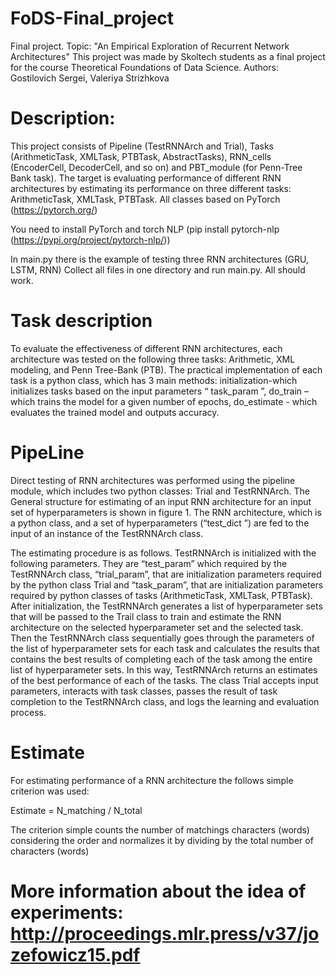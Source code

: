# FoDS-Final_project
Final project. Topic: "An Empirical Exploration of Recurrent Network Architectures"
This project was made by Skoltech students as a final project for the course Theoretical Foundations of Data Science. 
Authors: Gostilovich Sergei, Valeriya Strizhkova

# Description:
This project consists of Pipeline (TestRNNArch and Trial), Tasks (ArithmeticTask, XMLTask, PTBTask, AbstractTasks), RNN_cells (EncoderCell, DecoderCell, and so on) and PBT_module (for Penn-Tree Bank task).
The target is evaluating performance of different RNN architectures by estimating its performance on three different tasks:  ArithmeticTask, XMLTask, PTBTask.
All classes based on PyTorch (https://pytorch.org/)

You need to install PyTorch and torch NLP (pip install pytorch-nlp (https://pypi.org/project/pytorch-nlp/))
 
In main.py there is the example of testing three RNN architectures (GRU, LSTM, RNN)
Collect all files in one directory and run main.py. All should work.

# Task description 
To evaluate the effectiveness of different RNN architectures, each architecture was tested on the following three tasks: Arithmetic, XML modeling, and Penn Tree-Bank (PTB). The practical implementation of each task is a python class, which has 3 main methods: initialization-which initializes tasks based on the input parameters “ task_param ”, do_train – which trains the model for a given number of epochs, do_estimate - which evaluates the trained model and outputs accuracy.

# PipeLine
Direct testing of RNN architectures was performed using the pipeline module, which includes two python classes: Trial and TestRNNArch. The General structure for estimating of an input RNN architecture for an input set of hyperparameters is shown in figure 1. The RNN architecture, which is a python class, and a set of hyperparameters (“test_dict ”) are fed to the input of an instance of the TestRNNArch class.

The estimating procedure is as follows. 
TestRNNArch is initialized with the following parameters. They are “test_param” which required by the TestRNNArch class, “trial_param”, that are initialization parameters required by the python class Trial and “task_param”, that are initialization parameters required by python classes of tasks (ArithmeticTask, XMLTask, PTBTask). After initialization, the TestRNNArch generates a list of hyperparameter sets that will be passed to the Trail class to train and estimate the RNN architecture on the selected hyperparameter set and the selected task.
Then the TestRNNArch class sequentially goes through the parameters of the list of hyperparameter sets for each task and calculates the results that contains the best results of completing each of the task among the entire list of hyperparameter sets. In this way, TestRNNArch returns an estimates of the best performance of each of the tasks.
The class  Trial accepts input parameters, interacts with task classes, passes the result of task completion to the TestRNNArch class, and logs the learning and evaluation process.


# Estimate
For estimating performance of a RNN architecture the follows simple criterion was used:

Estimate = N_matching / N_total

The criterion simple counts the number of matchings characters (words) considering the order and normalizes it by dividing by the total number of characters (words)

# More information about the idea of experiments: http://proceedings.mlr.press/v37/jozefowicz15.pdf
